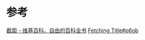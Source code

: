 

# 参考
[截距 - 维基百科，自由的百科全书](https://zh.wikipedia.org/wiki/%E6%88%AA%E8%B7%9D)
[Fetching Title#p6ob](https://www.zhihu.com/question/481031670)
